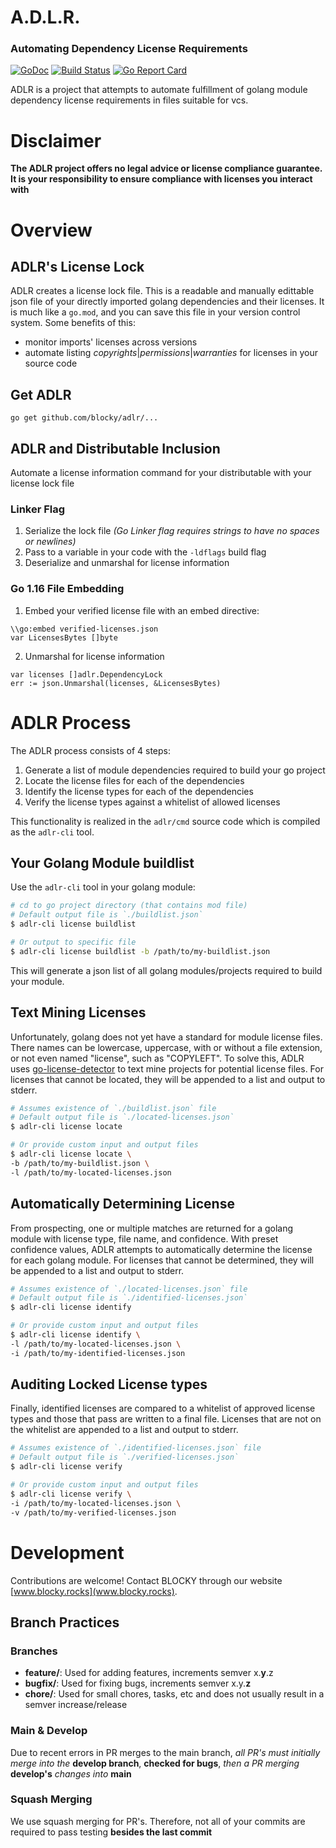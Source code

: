 # A.D.L.R.
### **A**utomating **D**ependency **L**icense **R**equirements

[![GoDoc](https://godoc.org/github.com/blocky/adlr?status.svg)](https://godoc.org/github.com/blocky/adlr)
[![Build Status](https://www.travis-ci.com/blocky/adlr.svg?token=JczzdP6eMqmEqysZ8pDf&branch=main)](https://www.travis-ci.com/blocky/adlr)
[![Go Report Card](https://goreportcard.com/badge/github.com/blocky/adlr)](https://goreportcard.com/report/github.com/blocky/adlr)

ADLR is a project that attempts to automate fulfillment of golang module dependency license requirements in files suitable for vcs.

# Disclaimer
**The ADLR project offers no legal advice or license compliance guarantee.
It is your responsibility to ensure compliance with licenses you interact with**

# Overview
## ADLR's License Lock
ADLR creates a license lock file.
This is a readable and manually edittable json file of your directly imported golang dependencies and their licenses.
It is much like a `go.mod`, and you can save this file in your version control system.
Some benefits of this:
+ monitor imports' licenses across versions
+ automate listing *copyrights*|*permissions*|*warranties* for licenses in your source code

## Get ADLR
`go get github.com/blocky/adlr/...`

## ADLR and Distributable Inclusion
Automate a license information command for your distributable with your license lock file

### Linker Flag
1. Serialize the lock file _(Go Linker flag requires strings to have no spaces or newlines)_
2. Pass to a variable in your code with the `-ldflags` build flag
3. Deserialize and unmarshal for license information

### Go 1.16 File Embedding
1. Embed your verified license file with an embed directive:
```golang
\\go:embed verified-licenses.json
var LicensesBytes []byte
```
2. Unmarshal for license information
```golang
var licenses []adlr.DependencyLock
err := json.Unmarshal(licenses, &LicensesBytes)
```

# ADLR Process
The ADLR process consists of 4 steps:
1. Generate a list of module dependencies required to build your go project
2. Locate the license files for each of the dependencies
3. Identify the license types for each of the dependencies
4. Verify the license types against a whitelist of allowed licenses

This functionality is realized in the `adlr/cmd` source code which is compiled as the `adlr-cli` tool.

## Your Golang Module buildlist
Use the `adlr-cli` tool in your golang module:
```bash
# cd to go project directory (that contains mod file)
# Default output file is `./buildlist.json` 
$ adlr-cli license buildlist

# Or output to specific file
$ adlr-cli license buildlist -b /path/to/my-buildlist.json
```
This will generate a json list of all golang modules/projects required to build your module.

## Text Mining Licenses
Unfortunately, golang does not yet have a standard for module license files.
There names can be lowercase, uppercase, with or without a file extension, or not even named "license", such as "COPYLEFT".
To solve this, ADLR uses [go-license-detector](https://github.com/go-enry/go-license-detector) to text mine projects for potential license files.
For licenses that cannot be located, they will be appended to a list and output to stderr.
```bash
# Assumes existence of `./buildlist.json` file
# Default output file is `./located-licenses.json`
$ adlr-cli license locate

# Or provide custom input and output files
$ adlr-cli license locate \
-b /path/to/my-buildlist.json \
-l /path/to/my-located-licenses.json
```

## Automatically Determining License
From prospecting, one or multiple matches are returned for a golang module with license type, file name, and confidence.
With preset confidence values, ADLR attempts to automatically determine the license for each golang module.
For licenses that cannot be determined, they will be appended to a list and output to stderr.
```bash
# Assumes existence of `./located-licenses.json` file
# Default output file is `./identified-licenses.json`
$ adlr-cli license identify

# Or provide custom input and output files
$ adlr-cli license identify \
-l /path/to/my-located-licenses.json \
-i /path/to/my-identified-licenses.json
```

## Auditing Locked License types
Finally, identified licenses are compared to a whitelist of approved license types and those that pass are written to a final file.
Licenses that are not on the whitelist are appended to a list and output to stderr.
```bash
# Assumes existence of `./identified-licenses.json` file
# Default output file is `./verified-licenses.json`
$ adlr-cli license verify

# Or provide custom input and output files
$ adlr-cli license verify \
-i /path/to/my-located-licenses.json \
-v /path/to/my-verified-licenses.json
```

# Development
Contributions are welcome! Contact BLOCKY through our website [www.blocky.rocks](www.blocky.rocks).

## Branch Practices
### Branches
+ **feature/**: Used for adding features, increments semver x.**y**.z
+ **bugfix/**: Used for fixing bugs, increments semver x.y.**z**
+ **chore/**: Used for small chores, tasks, etc and does not usually result in a semver increase/release

### Main & Develop
Due to recent errors in PR merges to the main branch, *all PR's must initially merge into the* **develop branch**, **checked for bugs**, *then a PR merging* **develop's** *changes into* **main**

### Squash Merging
We use squash merging for PR's. Therefore, not all of your commits are required to pass testing **besides the last commit**
